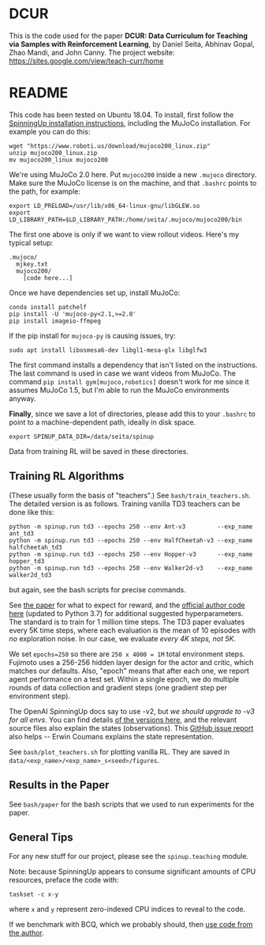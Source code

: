 # DCUR

This is the code used for the paper **DCUR: Data Curriculum for Teaching via Samples with Reinforcement Learning**, by Daniel Seita, Abhinav Gopal, Zhao Mandi, and John Canny. The project website: https://sites.google.com/view/teach-curr/home


# README

This code has been tested on Ubuntu 18.04. To install, first follow the
[SpinningUp installation instructions][1], including the MuJoCo installation.
For example you can do this:

```
wget "https://www.roboti.us/download/mujoco200_linux.zip"
unzip mujoco200_linux.zip
mv mujoco200_linux mujoco200
```

We're using MuJoCo 2.0 here. Put `mujoco200` inside a new `.mujoco` directory.
Make sure the MuJoCo license is on the machine, and that `.bashrc` points to the path,
for example:

```
export LD_PRELOAD=/usr/lib/x86_64-linux-gnu/libGLEW.so
export LD_LIBRARY_PATH=$LD_LIBRARY_PATH:/home/seita/.mujoco/mujoco200/bin
```

The first one above is only if we want to view rollout videos. Here's my typical setup:

```
.mujoco/
  mjkey.txt
  mujoco200/
    [code here...]
```

Once we have dependencies set up, install MuJoCo:

```
conda install patchelf
pip install -U 'mujoco-py<2.1,>=2.0'
pip install imageio-ffmpeg
```

If the pip install for `mujoco-py` is causing issues, try:

```
sudo apt install libosmesa6-dev libgl1-mesa-glx libglfw3
```

The first command installs a dependency that isn't listed on the instructions.
The last command is used in case we want videos from MuJoCo.
The command `pip install gym[mujoco,robotics]` doesn't work for me since it
assumes MuJoCo 1.5, but I'm able to run the MuJoCo environments anyway.

**Finally**, since we save a lot of directories, please add this to your
`.bashrc` to point to a machine-dependent path, ideally in disk space.

```
export SPINUP_DATA_DIR=/data/seita/spinup
```

Data from training RL will be saved in these directories.

## Training RL Algorithms

(These usually form the basis of "teachers".) See `bash/train_teachers.sh`. The
detailed version is as follows. Training vanilla TD3 teachers can be done like
this:

```
python -m spinup.run td3 --epochs 250 --env Ant-v3         --exp_name ant_td3
python -m spinup.run td3 --epochs 250 --env HalfCheetah-v3 --exp_name halfcheetah_td3
python -m spinup.run td3 --epochs 250 --env Hopper-v3      --exp_name hopper_td3
python -m spinup.run td3 --epochs 250 --env Walker2d-v3    --exp_name walker2d_td3
```

but again, see the bash scripts for precise commands.

See [the paper][3] for what to expect for reward, and the [official author code
here][4] (updated to Python 3.7) for additional suggested hyperparameters. The
standard is to train for 1 million time steps. The TD3 paper evaluates every 5K
time steps, where each evaluation is the mean of 10 episodes with *no*
exploration noise. In our case, we evaluate *every 4K steps, not 5K*.

We set `epochs=250` so there are `250 x 4000 = 1M` total environment steps.
Fujimoto uses a 256-256 hidden layer design for the actor and critic, which
matches our defaults. Also, "epoch" means that after each one, we report agent
performance on a test set. Within a single epoch, we do multiple rounds of data
collection and gradient steps (one gradient step per environment step).

The OpenAI SpinningUp docs say to use -v2, but *we should upgrade to -v3 for
all envs*. You can find details [of the versions here][6], and the relevant
source files also explain the states (observations).  This [GitHub issue
report][9] also helps -- Erwin Coumans explains the state representation.

See `bash/plot_teachers.sh` for plotting vanilla RL. They are saved in
`data/<exp_name>/<exp_name>_s<seed>/figures`.

## Results in the Paper

See `bash/paper` for the bash scripts that we used to run experiments for the paper.

## General Tips

For any new stuff for our project, please see the `spinup.teaching` module.

Note: because SpinningUp appears to consume significant amounts of CPU
resources, preface the code with:

```
taskset -c x-y
```

where `x` and `y` represent zero-indexed CPU indices to reveal to the code.

If we benchmark with BCQ, which we probably should, then [use code from the
author][5].


[1]:https://spinningup.openai.com/en/latest/user/installation.html
[2]:https://github.com/openai/mujoco-py
[3]:https://arxiv.org/abs/1802.09477
[4]:https://github.com/sfujim/TD3
[5]:https://github.com/sfujim/BCQ
[6]:https://github.com/openai/gym/blob/2d247dc93a8c98360ebeb6a3807a9b3d945424ee/gym/envs/__init__.py
[7]:https://github.com/openai/gym/issues/1541
[8]:https://github.com/openai/gym/issues/1636
[9]:https://github.com/openai/gym/issues/585

